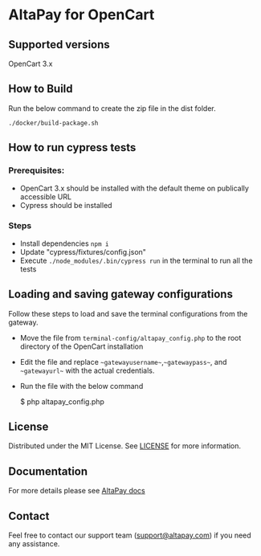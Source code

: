 # AltaPay for OpenCart

## Supported versions
OpenCart 3.x

## How to Build
Run the below command to create the zip file in the dist folder.

    ./docker/build-package.sh

## How to run cypress tests

### Prerequisites: 

* OpenCart 3.x should be installed with the default theme on publically accessible URL
* Cypress should be installed

### Steps 

* Install dependencies `npm i`
* Update "cypress/fixtures/config.json"
* Execute `./node_modules/.bin/cypress run` in the terminal to run all the tests

## Loading and saving gateway configurations
Follow these steps to load and save the terminal configurations from the gateway.
* Move the file from `terminal-config/altapay_config.php` to the root directory of the OpenCart installation
* Edit the file and replace `~gatewayusername~`,`~gatewaypass~`, and `~gatewayurl~` with the actual credentials.
* Run the file with the below command

    $ php altapay_config.php

## License

Distributed under the MIT License. See [LICENSE](LICENSE) for more information.

## Documentation

For more details please see [AltaPay docs](https://documentation.altapay.com/)

## Contact
Feel free to contact our support team (support@altapay.com) if you need any assistance.